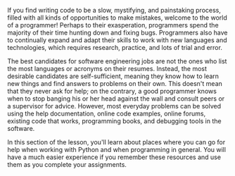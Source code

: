 If you find writing code to be a slow, mystifying, and painstaking process, filled with all kinds of opportunities to make mistakes, welcome to the world of a programmer! Perhaps to their exasperation, programmers spend the majority of their time hunting down and fixing bugs. Programmers also have to continually expand and adapt their skills to work with new languages and technologies, which requires research, practice, and lots of trial and error.

The best candidates for software engineering jobs are not the ones who list the most languages or acronyms on their resumes. Instead, the most desirable candidates are self-sufficient, meaning they know how to learn new things and find answers to problems on their own. This doesn't mean that they never ask for help; on the contrary, a good programmer knows when to stop banging his or her head against the wall and consult peers or a supervisor for advice. However, most everyday problems can be solved using the help documentation, online code examples, online forums, existing code that works, programming books, and debugging tools in the software.

In this section of the lesson, you'll learn about places where you can go for help when working with Python and when programming in general. You will have a much easier experience if you remember these resources and use them as you complete your assignments.
